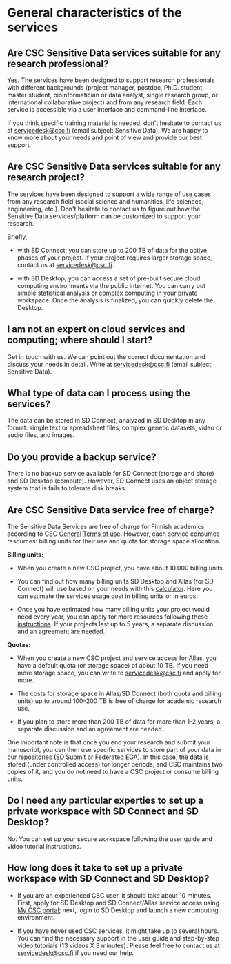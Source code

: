 # General characteristics of the services

## Are CSC Sensitive Data services suitable for any research professional? 
Yes. The services have been designed to support research professionals with different backgrounds (project manager, postdoc, Ph.D. student, master student, bioinformatician or data analyst,  single research group, or international collaborative project) and from any research field. 
Each service is accessible via a user interface and command-line interface.

If you think specific training material is needed, don't hesitate to contact us at servicedesk@csc.fi (email subject: Sensitive Data). We are happy to know more about your needs and point of view and provide our best support. 

## Are CSC Sensitive Data services suitable for any research project? 
The services have been designed to support a wide range of use cases from any research field (social science and humanities, life sciences, engineering, etc.).
Don't hesitate to contact us to figure out how the Sensitive Data services/platform can be customized to support your research.

Briefly, 

* with SD Connect: you can store up to 200 TB of data for the active phases of your project. If your project requires larger storage space, contact us at servicedesk@csc.fi.

* with SD Desktop, you can access a set of pre-built secure cloud computing environments via the public internet. You can carry out simple statistical analysis or complex computing in your private workspace. Once the analysis is finalized, you can quickly delete the Desktop.



## I am not an expert on cloud services and computing; where should I start?
Get in touch with us. We can point out the correct documentation and discuss your needs in detail. Write at servicedesk@csc.fi (email subject: Sensitive Data). 

## What type of data can I process using the services?
The data can be stored in SD Connect, analyzed in SD Desktop in any format: simple text or spreadsheet files, complex genetic datasets, video or audio files, and images.

## Do you provide a backup service?
There is no backup service available for SD Connect (storage and share) and SD Desktop (compute). However, SD Connect uses an object storage system that is fails to tolerate disk breaks. 


## Are CSC Sensitive Data service free of charge?
The Sensitive Data Services are free of charge for Finnish academics, according to CSC [General Terms of use](https://research.csc.fi/general-terms-of-use). However, each service consumes resources: billing units for their use and quota for storage space allocation. 

**Billing units:**

* When you create a new CSC project, you have about 10.000 billing units. 

* You can find out how many billing units SD Desktop and Allas (for SD Connect) will use based on your needs with this [calculator](https://research.csc.fi/billing-units#buc). Here you can estimate the services usage cost in billing units or in euros.

* Once you have estimated how many billing units your project would need every year, you can apply for more resources following these [instructions](../../accounts/how-to-apply-for-billing-units.md). If your projects last up to 5 years, a separate discussion and an agreement are needed. 

**Quotas:**

* When you create a new CSC project and service access for Allas, you have a default quota (or storage space) of about 10 TB. If you need more storage space, you can write to servicedesk@csc.fi and apply for more. 

* The costs for storage space in Allas/SD Connect (both quota and billing units) up to around 100–200 TB is free of charge for academic research use. 

* If you plan to store more than 200 TB of data for more than 1-2 years, a separate discussion and an agreement are needed.

One important note is that once you end your research and submit your manuscript, you can then use specific services to store part of your data in our repositories (SD Submit or Federated EGA). In this case, the data is stored (under controlled access) for longer periods, and  CSC maintains two copies of it, and you do not need to have a CSC project or consume billing units.


## Do I need any particular experties to set up a private workspace with SD Connect and SD Desktop?

No. You can set up your secure workspace following the user guide and video tutorial instructions.


## How long does it take to set up a private workspace with SD Connect and SD Desktop?

* If you are an experienced CSC user, it should take about 10 minutes. First, apply for SD Desktop and SD Connect/Allas service access using [My CSC portal](https://my.csc.fi); next, login to SD Desktop and launch a new computing environment.
 
* If you have never used CSC services, it might take up to several hours. You can find the necessary support in the user guide and step-by-step video tutorials (13 videos X 3 minutes). Please feel free to contact us at servicedesk@csc.fi if you need our help. 

